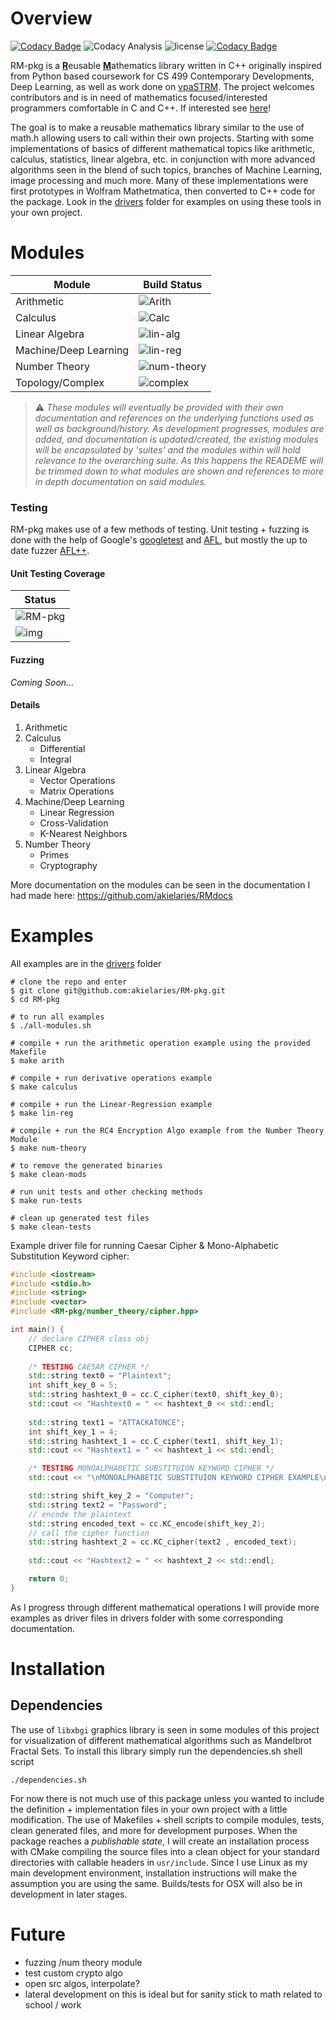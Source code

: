 # Overview 
[![Codacy Badge](https://app.codacy.com/project/badge/Grade/cccab2412bac4217827559131efea8ee)](https://www.codacy.com/gh/akielaries/RM-pkg/dashboard?utm_source=github.com&amp;utm_medium=referral&amp;utm_content=akielaries/RM-pkg&amp;utm_campaign=Badge_Grade)
![Codacy Analysis](https://github.com/akielaries/RM-pkg/actions/workflows/codacy.yml/badge.svg) 
![license](https://img.shields.io/github/license/akielaries/RM-pkg?color=%23228B22)
[![Codacy Badge](https://app.codacy.com/project/badge/Coverage/cccab2412bac4217827559131efea8ee)](https://www.codacy.com/gh/akielaries/RM-pkg/dashboard?utm_source=github.com&amp;utm_medium=referral&amp;utm_content=akielaries/RM-pkg&amp;utm_campaign=Badge_Coverage)

RM-pkg is a <ins>**R**</ins>eusable <ins>**M**</ins>athematics library written in C++ 
originally inspired from Python based coursework for CS 499 Contemporary Developments, 
Deep Learning, as well as work done on [vpaSTRM](https://github.com/akielaries/vpaSTRM). 
The project welcomes contributors and is in need of mathematics focused/interested programmers
comfortable in C and C++. If interested see 
[here](https://github.com/akielaries/RM-pkg/blob/main/CONTRIBUTING.md)!

The goal is to make a reusable mathematics library similar to the use of 
math.h allowing users to call within their own projects.
Starting with some implementations of basics of different mathematical topics 
like arithmetic, calculus, statistics, linear algebra, etc. in conjunction with more advanced 
algorithms seen in the blend of such topics, branches of Machine Learning, image processing 
and much more. Many of these implementations were first prototypes in Wolfram Mathetmatica, 
then converted to C++ code for the package.
Look in the [drivers](https://github.com/akielaries/RM-pkg/tree/main/drivers) folder for examples 
on using these tools in your own project. 

# Modules

Module | Build Status | 
-------|--------------|
Arithmetic          | ![Arith](https://github.com/akielaries/RM-pkg/actions/workflows/arith.yml/badge.svg)    | 
Calculus            | ![Calc](https://github.com/akielaries/RM-pkg/actions/workflows/calc.yml/badge.svg)      | 
Linear Algebra      | ![lin-alg](https://github.com/akielaries/RM-pkg/actions/workflows/linalg.yml/badge.svg) | 
Machine/Deep Learning | ![lin-reg](https://github.com/akielaries/RM-pkg/actions/workflows/linreg.yml/badge.svg) |
Number Theory       | ![num-theory](https://github.com/akielaries/RM-pkg/actions/workflows/numtheory.yml/badge.svg) | 
Topology/Complex             | ![complex](https://github.com/akielaries/RM-pkg/actions/workflows/complex.yml/badge.svg) | 

> :warning: *These modules will eventually be provided with their own documentation and references 
on the underlying functions used as well as background/history. As development progresses, modules 
are added, and documentation is updated/created, the existing modules will be encapsulated by 'suites' 
and the modules within will hold relevance to the overarching suite. As this happens the READEME
will be trimmed down to what modules are shown and references to more in depth documentation on
said modules.*

### Testing
RM-pkg makes use of a few methods of testing. Unit testing + fuzzing is done with the help of Google's 
[googletest](https://github.com/google/googletest) and [AFL](https://github.com/google/afl),
but mostly the up to date fuzzer [AFL++](https://github.com/AFLplusplus/AFLplusplus).

#### Unit Testing Coverage
Status |
-------|
![RM-pkg](https://github.com/akielaries/RM-pkg/actions/workflows/RM-pkg.yml/badge.svg) |
![img](https://codecov.io/gh/akielaries/RM-pkg/branch/main/graphs/sunburst.svg?token=KJBGLP8DYJ) |

#### Fuzzing
*Coming Soon...*

#### Details
1. Arithmetic
2. Calculus
   - Differential
   - Integral
3. Linear Algebra
   - Vector Operations
   - Matrix Operations
4. Machine/Deep Learning
   - Linear Regression
   - Cross-Validation
   - K-Nearest Neighbors
5. Number Theory
   - Primes
   - Cryptography

More documentation on the modules can be seen in the documentation I had made here: https://github.com/akielaries/RMdocs

# Examples
All examples are in the [drivers](https://github.com/akielaries/RM-pkg/tree/main/drivers) folder
```
# clone the repo and enter
$ git clone git@github.com:akielaries/RM-pkg.git 
$ cd RM-pkg

# to run all examples 
$ ./all-modules.sh

# compile + run the arithmetic operation example using the provided Makefile
$ make arith

# compile + run derivative operations example 
$ make calculus

# compile + run the Linear-Regression example 
$ make lin-reg

# compile + run the RC4 Encryption Algo example from the Number Theory Module
$ make num-theory

# to remove the generated binaries
$ make clean-mods

# run unit tests and other checking methods
$ make run-tests

# clean up generated test files
$ make clean-tests
```

Example driver file for running Caesar Cipher & Mono-Alphabetic Substitution
Keyword cipher:
``` cpp
#include <iostream>
#include <stdio.h>
#include <string>
#include <vector>
#include <RM-pkg/number_theory/cipher.hpp>

int main() {
    // declare CIPHER class obj
    CIPHER cc;
    
    /* TESTING CAESAR CIPHER */
    std::string text0 = "Plaintext";
    int shift_key_0 = 5;
    std::string hashtext_0 = cc.C_cipher(text0, shift_key_0);
    std::cout << "Hashtext0 = " << hashtext_0 << std::endl;
    
    std::string text1 = "ATTACKATONCE";
    int shift_key_1 = 4;
    std::string hashtext_1 = cc.C_cipher(text1, shift_key_1);
    std::cout << "Hashtext1 = " << hashtext_1 << std::endl; 

    /* TESTING MONOALPHABETIC SUBSTITUION KEYWORD CIPHER */
    std::cout << "\nMONOALPHABETIC SUBSTITUION KEYWORD CIPHER EXAMPLE\n\n";

    std::string shift_key_2 = "Computer";
    std::string text2 = "Password";
    // encode the plaintext
    std::string encoded_text = cc.KC_encode(shift_key_2);
    // call the cipher function
    std::string hashtext_2 = cc.KC_cipher(text2 , encoded_text);
    
    std::cout << "Hashtext2 = " << hashtext_2 << std::endl;

    return 0;
}
```
As I progress through different mathematical operations I will provide more 
examples as driver files in drivers folder with some corresponding 
documentation. 

# Installation
## Dependencies
The use of `libxbgi` graphics library is seen in some modules of this project for
visualization of different mathematical algorithms such as Mandelbrot Fractal Sets.
To install this library simply run the dependencies.sh shell script
```
./dependencies.sh
```

For now there is not much use of this package unless you wanted to include the 
definition + implementation files in your own project with a little modification.
The use of Makefiles + shell scripts to compile modules, tests, clean generated files,
and more for development purposes. When the package reaches a *publishable state*, I 
will create an installation process with CMake compiling the source files into a clean
object for your standard directories with callable headers in `usr/include`. Since I 
use Linux as my main development environment, installation instructions will make the 
assumption you are using the same. Builds/tests for OSX will also be in development in
later stages.

# Future
* fuzzing /num theory module
* test custom crypto algo 
* open src algos, interpolate?
* lateral development on this is ideal but for sanity stick to math related to school / work
